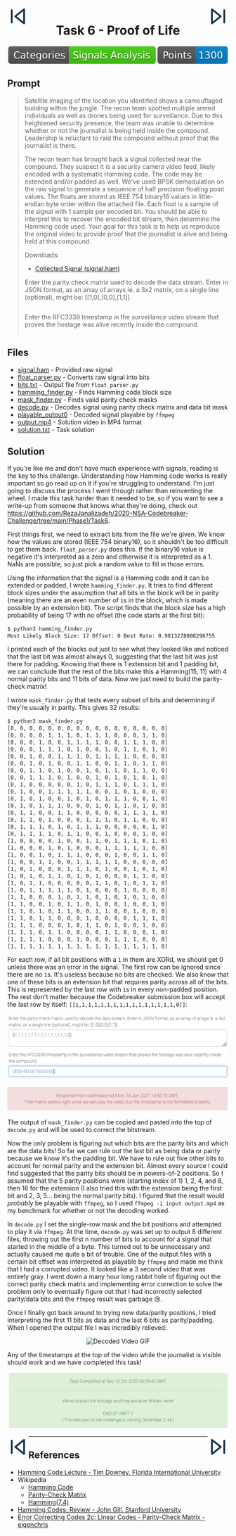 <div align="center">
    <a href="/phase1/task5"><img src="/images/skip-back.svg" align="left"></a>
    <a href="/phase2/task7"><img src="/images/skip-forward.svg" align="right"></a>
</div>

<div align="center">

# Task 6 - Proof of Life

[![Categories Badge](/images/Categories-Signals%20Analysis-BrightGreen.svg)](https://shields.io/)
[![Points Badge](/images/Points-1300-blue.svg)](https://shields.io/)
</div>

## Prompt

> Satellite imaging of the location you identified shows a camouflaged building within the jungle. The recon team spotted multiple armed individuals as well as drones being used for surveillance. Due to this heightened security presence, the team was unable to determine whether or not the journalist is being held inside the compound. Leadership is reluctant to raid the compound without proof that the journalist is there.
>
> The recon team has brought back a signal collected near the compound. They suspect it is a security camera video feed, likely encoded with a systematic Hamming code. The code may be extended and/or padded as well. We've used BPSK demodulation on the raw signal to generate a sequence of half precision floating point values. The floats are stored as IEEE 754 binary16 values in little-endian byte order within the attached file. Each float is a sample of the signal with 1 sample per encoded bit. You should be able to interpret this to recover the encoded bit stream, then determine the Hamming code used. Your goal for this task is to help us reproduce the original video to provide proof that the journalist is alive and being held at this compound.
>
>
> Downloads:
> * [Collected Signal (signal.ham)](https://codebreaker.ltsnet.net/files/task5/signal.ham)
>
> Enter the parity check matrix used to decode the data stream. Enter in JSON format, as an array of arrays ie. a 3x2 matrix, on a single line (optional), might be: [[1,0],[0,0],[1,1]]
> ```
> ```
> 
> Enter the RFC3339 timestamp in the surveillance video stream that proves the hostage was alive recently inside the compound.
> ```
> ```

## Files

* [signal.ham](/phase1/task6/signal.ham) - Provided raw signal
* [float_parser.py](/phase1/task6/float_parser.py) - Converts raw signal into bits
* [bits.txt](/phase1/task6/bits.txt) - Output file from `float_parser.py`
* [hamming_finder.py](/phase1/task6/hamming_finder.py) - Finds Hamming code block size
* [mask_finder.py](/phase1/task6/mask_finder.py) - Finds valid parity check masks
* [decode.py](/phase1/task6/decode.py) - Decodes signal using parity check matrix and data bit mask
* [playable_output0](/phase1/task6/decode.py) - Decoded signal playable by `ffmpeg`
* [output.mp4](/phase1/task6/output.mp4) - Solution video in MP4 format
* [solution.txt](./solution.txt) - Task solution

## Solution

If you're like me and don't have much experience with signals, reading is the key to this challenge. Understanding how Hamming code works is really important so go read up on it if you're struggling to understand. I'm just going to discuss the process I went through rather than reinventing the wheel. I made this task harder than it needed to be, so if you want to see a write-up from someone that knows what they're doing, check out https://github.com/RezaJanalizadeh/2020-NSA-Codebreaker-Challenge/tree/main/Phase1/Task6. 

First things first, we need to extract bits from the file we're given. We know how the values are stored (IEEE 754 binary16), so it shouldn't be too difficult to get them back. `float_parser.py` does this. If the binary16 value is negative it's interpreted as a zero and otherwise it is interpreted as a 1. NaNs are possible, so just pick a random value to fill in those errors.

Using the information that the signal is a Hamming code and it can be extended or padded, I wrote `hamming_finder.py`. It tries to find different block sizes under the assumption that all bits in the block will be in parity (meaning there are an even number of `1`s in the block, which is made possible by an extension bit). The script finds that the block size has a high probability of being 17 with no offset (the code starts at the first bit):

```
$ python3 hamming_finder.py
Most Likely Block Size: 17 Offset: 0 Best Rate: 0.9813278008298755
```

I printed each of the blocks out just to see what they looked like and noticed that the last bit was almost always 0, suggesting that the last bit was just there for padding. Knowing that there is 1 extension bit and 1 padding bit, we can conclude that the rest of the bits make this a Hamming(15, 11) with 4 normal parity bits and 11 bits of data. Now we just need to build the parity-check matrix! 

I wrote `mask_finder.py` that tests every subset of bits and determining if they're usually in parity. This gives 32 results:

```
$ python3 mask_finder.py
[0, 0, 0, 0, 0, 0, 0, 0, 0, 0, 0, 0, 0, 0, 0, 0, 0]
[0, 0, 0, 0, 1, 1, 1, 0, 1, 1, 1, 0, 0, 0, 1, 1, 0]
[0, 0, 0, 1, 0, 0, 1, 1, 1, 1, 0, 0, 1, 1, 1, 0, 0]
[0, 0, 0, 1, 1, 1, 0, 1, 0, 0, 1, 0, 1, 1, 0, 1, 0]
[0, 0, 1, 0, 0, 1, 1, 1, 0, 1, 1, 1, 1, 0, 0, 0, 0]
[0, 0, 1, 0, 1, 0, 0, 1, 1, 0, 0, 1, 1, 0, 1, 1, 0]
[0, 0, 1, 1, 0, 1, 0, 0, 1, 0, 1, 1, 0, 1, 1, 0, 0]
[0, 0, 1, 1, 1, 0, 1, 0, 0, 1, 0, 1, 0, 1, 0, 1, 0]
[0, 1, 0, 0, 0, 0, 0, 1, 0, 1, 1, 1, 0, 1, 1, 1, 0]
[0, 1, 0, 0, 1, 1, 1, 1, 1, 0, 0, 1, 0, 1, 0, 0, 0]
[0, 1, 0, 1, 0, 0, 1, 0, 1, 0, 1, 1, 1, 0, 0, 1, 0]
[0, 1, 0, 1, 1, 1, 0, 0, 0, 1, 0, 1, 1, 0, 1, 0, 0]
[0, 1, 1, 0, 0, 1, 1, 0, 0, 0, 0, 0, 1, 1, 1, 1, 0]
[0, 1, 1, 0, 1, 0, 0, 0, 1, 1, 1, 0, 1, 1, 0, 0, 0]
[0, 1, 1, 1, 0, 1, 0, 1, 1, 1, 0, 0, 0, 0, 0, 1, 0]
[0, 1, 1, 1, 1, 0, 1, 1, 0, 0, 1, 0, 0, 0, 1, 0, 0]
[1, 0, 0, 0, 0, 1, 0, 0, 1, 1, 0, 1, 1, 1, 0, 1, 0]
[1, 0, 0, 0, 1, 0, 1, 0, 0, 0, 1, 1, 1, 1, 1, 0, 0]
[1, 0, 0, 1, 0, 1, 1, 1, 0, 0, 0, 1, 0, 0, 1, 1, 0]
[1, 0, 0, 1, 1, 0, 0, 1, 1, 1, 1, 1, 0, 0, 0, 0, 0]
[1, 0, 1, 0, 0, 0, 1, 1, 1, 0, 1, 0, 0, 1, 0, 1, 0]
[1, 0, 1, 0, 1, 1, 0, 1, 0, 1, 0, 0, 0, 1, 1, 0, 0]
[1, 0, 1, 1, 0, 0, 0, 0, 0, 1, 1, 0, 1, 0, 1, 1, 0]
[1, 0, 1, 1, 1, 1, 1, 0, 1, 0, 0, 0, 1, 0, 0, 0, 0]
[1, 1, 0, 0, 0, 1, 0, 1, 1, 0, 1, 0, 1, 0, 1, 0, 0]
[1, 1, 0, 0, 1, 0, 1, 1, 0, 1, 0, 0, 1, 0, 0, 1, 0]
[1, 1, 0, 1, 0, 1, 1, 0, 0, 1, 1, 0, 0, 1, 0, 0, 0]
[1, 1, 0, 1, 1, 0, 0, 0, 1, 0, 0, 0, 0, 1, 1, 1, 0]
[1, 1, 1, 0, 0, 0, 1, 0, 1, 1, 0, 1, 0, 0, 1, 0, 0]
[1, 1, 1, 0, 1, 1, 0, 0, 0, 0, 1, 1, 0, 0, 0, 1, 0]
[1, 1, 1, 1, 0, 0, 0, 1, 0, 0, 0, 1, 1, 1, 0, 0, 0]
[1, 1, 1, 1, 1, 1, 1, 1, 1, 1, 1, 1, 1, 1, 1, 1, 0]
```
 
For each row, if all bit positions with a `1` in them are XORd, we should get 0 unless there was an error in the signal. The first row can be ignored since there are no `1`s. It's useless because no bits are checked. We also know that one of these bits is an extension bit that requires parity across all of the bits. This is represented by the last row with `1`s in every non-padded position. The rest don't matter because the Codebreaker submission box will accept the last row by itself: `[[1,1,1,1,1,1,1,1,1,1,1,1,1,1,1,1,0]]`:

<div align="center">

![Matrix Check](images/matrix_check.png)
</div>
<div align="center">

![Check Result](images/check_result.png) 
</div>

The output of `mask_finder.py` can be copied and pasted into the top of `decode.py` and will be used to correct the bitstream.

Now the only problem is figuring out which bits are the parity bits and which are the data bits! So far we can rule out the last bit as being data or parity because we know it's the padding bit. We have to rule out five other bits to account for normal parity and the extension bit. Almost every source I could find suggested that the parity bits should be in powers-of-2 positions. So I assumed that the 5 parity positions were (starting index of 1) 1, 2, 4, and 8, then 16 for the extension (I also tried this with the extension being the first bit and 2, 3, 5... being the normal parity bits). I figured that the result would *probably* be playable with `ffmpeg`, so I used `ffmpeg -i input output.mp4` as my benchmark for whether or not the decoding worked. 

In `decode.py` I set the single-row mask and the bit positions and attempted to play it via `ffmpeg`. At the time, `decode.py` was set up to output 8 different files, throwing out the first n number of bits to account for a signal that started in the middle of a byte. This turned out to be unnecessary and actually caused me quite a bit of trouble. One of the output files with a certain bit offset was interpreted as playable by `ffmpeg` and made me think that I had a corrupted video. It looked like a 3 second video that was entirely gray. I went down a many hour long rabbit hole of figuring out the correct parity check matrix and implementing error correction to solve the problem only to eventually figure out that I had incorrectly selected parity/data bits and the `ffmpeg` result was garbage 😢. 

Once I finally got back around to trying new data/parity positions, I tried interpreting the first 11 bits as data and the last 6 bits as parity/padding. When I opened the output file I was incredibly relieved:

<div align="center">

![Decoded Video GIF](images/decoded_video.gif)
</div>

Any of the timestamps at the top of the video while the journalist is visible should work and we have completed this task!

<div align="center">

![Proof](images/proof.png)
</div>

<div align="center">
    <a href="/phase1/task5"><img src="/images/skip-back.svg" align="left"></a>
    <a href="/phase2/task7"><img src="/images/skip-forward.svg" align="right"></a>
</div>

---

## References

* [Hamming Code Lecture - Tim Downey, Florida International University](https://users.cs.fiu.edu/~downeyt/cop3402/hamming.html)
* Wikipedia
    - [Hamming Code](https://en.wikipedia.org/wiki/Hamming_code)
    - [Parity-Check Matrix](https://en.wikipedia.org/wiki/Parity-check_matrix)
    - [Hamming(7,4)](https://en.wikipedia.org/wiki/Hamming(7,4))
* [Hamming Codes: Review - John Gill, Stanford University](https://web.stanford.edu/class/ee387/handouts/notes04.pdf)
* [Error Correcting Codes 2c: Linear Codes - Parity-Check Matrix - eigenchris](https://www.youtube.com/watch?v=VasEzbjCDJ4)
